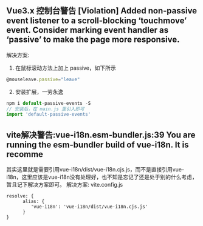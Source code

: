 ## Vue3.x 控制台警告 [Violation] Added non-passive event listener to a scroll-blocking ‘touchmove’ event. Consider marking event handler as ‘passive’ to make the page more responsive.
解决方案:
1. 在鼠标滚动方法上加上 passive，如下所示
```js
@mouseleave.passive="leave"
```

2. 安装扩展，一劳永逸
```js
npm i default-passive-events -S
// 安装后，在 main.js 里引入即可
import 'default-passive-events'
```

## vite解决警告:vue-i18n.esm-bundler.js:39 You are running the esm-bundler build of vue-i18n. It is recomme
其实这里就是需要引用vue-i18n/dist/vue-i18n.cjs.js，而不是直接引用vue-i18n，这里应该是vue-i18n没有处理好，也不知是忘记了还是处于别的什么考虑，暂且记下解决方案即可。
解决方案:
vite.config.js
```
resolve: {     
      alias: {
         'vue-i18n': 'vue-i18n/dist/vue-i18n.cjs.js'
      }
}
```
